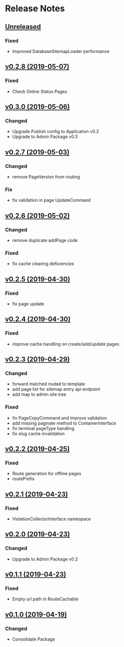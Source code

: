 # Release Notes

## [Unreleased](https://github.com/ixocreate/cms-package/compare/0.3.0...develop)
### Fixed
- Improved DatabaseSitemapLoader performance

## [v0.2.8 (2019-05-07)](https://github.com/ixocreate/cms-package/compare/0.2.7...0.2.8)
### Fixed
- Check Online Status Pages

## [v0.3.0 (2019-05-06)](https://github.com/ixocreate/cms-package/compare/0.2.7...0.3.0)
### Changed
- Upgrade Publish config to Application v0.2
- Upgrade to Admin Package v0.3

## [v0.2.7 (2019-05-03)](https://github.com/ixocreate/cms-package/compare/0.2.6...0.2.7)
### Changed
- remove PageVersion from routing
### Fix
- fix validation in page UpdateCommand

## [v0.2.6 (2019-05-02)](https://github.com/ixocreate/cms-package/compare/0.2.5...0.2.6)
### Changed
- remove duplicate addPage code
### Fixed
- fix cache clearing deficiencies

## [v0.2.5 (2019-04-30)](https://github.com/ixocreate/cms-package/compare/0.2.4...0.2.5)
### Fixed
- fix page update

## [v0.2.4 (2019-04-30)](https://github.com/ixocreate/cms-package/compare/0.2.3...0.2.4)
### Fixed
- improve cache handling on create/add/update pages

## [v0.2.3 (2019-04-29)](https://github.com/ixocreate/cms-package/compare/0.2.2...0.2.3)
### Changed
- forward matched routed to template
- add page list for sitemap entry api endpoint
- add map to admin site tree
### Fixed
- fix PageCopyCommand and improve validation
- add missing paginate method to ContainerInterface
- fix terminal pageType handling
- fix slug cache invalidation

## [v0.2.2 (2019-04-25)](https://github.com/ixocreate/cms-package/compare/0.2.1...0.2.2)
### Fixed
- Route generation for offline pages
- routePrefix

## [v0.2.1 (2019-04-23)](https://github.com/ixocreate/cms-package/compare/0.2.0...0.2.1)
### Fixed
- ViolationCollectorInterface namespace

## [v0.2.0 (2019-04-23)](https://github.com/ixocreate/cms-package/compare/0.1.1...0.2.0)
### Changed
- Upgrade to Admin Package v0.2

## [v0.1.1 (2019-04-23)](https://github.com/ixocreate/cms-package/compare/0.1.0...0.1.1)
### Fixed
- Empty url path in RouteCachable

## [v0.1.0 (2019-04-19)](https://github.com/ixocreate/cms-package/compare/master...0.1.0)
### Changed
- Consolidate Package
